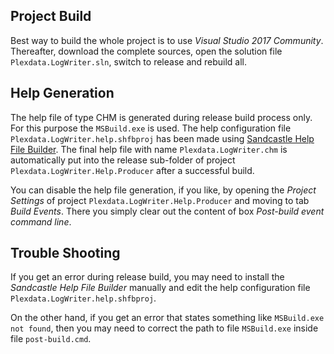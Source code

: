 
## Project Build

Best way to build the whole project is to use _Visual Studio 2017 Community_. Thereafter, download the complete sources, open the solution file ``Plexdata.LogWriter.sln``, switch to release and rebuild all.

## Help Generation

The help file of type CHM is generated during release build process only. For this purpose the ``MSBuild.exe`` is used. The help configuration file ``Plexdata.LogWriter.help.shfbproj`` has been made using [Sandcastle Help File Builder](https://ewsoftware.github.io/SHFB/html/bd1ddb51-1c4f-434f-bb1a-ce2135d3a909.htm). The final help file with name ``Plexdata.LogWriter.chm`` is automatically put into the release sub-folder of project ``Plexdata.LogWriter.Help.Producer`` after a successful build.

You can disable the help file generation, if you like, by opening the _Project Settings_  of project ``Plexdata.LogWriter.Help.Producer`` and moving to tab _Build Events_. There you simply clear out the content of box _Post-build event command line_.

## Trouble Shooting

If you get an error during release build, you may need to install the _Sandcastle Help File Builder_ manually and edit the help configuration file ``Plexdata.LogWriter.help.shfbproj``.

On the other hand, if you get an error that states something like ``MSBuild.exe not found``, then you may need to correct the path to file ``MSBuild.exe`` inside file ``post-build.cmd``.
